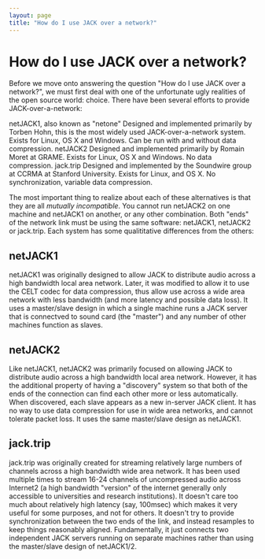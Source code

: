 ```yaml
---
layout: page
title: "How do I use JACK over a network?"
---
```


# How do I use JACK over a network?

Before we move onto answering the question "How do I use JACK over a
network?", we must first deal with one of the unfortunate ugly realities of
the open source world: choice. There have been several efforts to provide
JACK-over-a-network:

netJACK1, also known as "netone"     Designed and implemented primarily by
Torben Hohn, this is the most widely used JACK-over-a-network system. Exists
for Linux, OS X and Windows. Can be run with and without data compression.
netJACK2     Designed and implemented primarily by Romain Moret at GRAME.
Exists for Linux, OS X and Windows. No data compression. jack.trip
Designed and implemented by the Soundwire group at CCRMA at Stanford
University. Exists for Linux, and OS X. No synchronization, variable data
compression.

The most important thing to realize about each of these alternatives is that
they are all _mutually incompatible_. You cannot run netJACK2 on one machine
and netJACK1 on another, or any other combination. Both "ends" of the network
link must be using the same software: netJACK1, netJACK2 or jack.trip. Each
system has some qualititative differences from the others:

## netJACK1

netJACK1 was originally designed to allow JACK to distribute audio across a
high bandwidth local area network. Later, it was modified to allow it to use
the CELT codec for data compression, thus allow use across a wide area network
with less bandwidth (and more latency and possible data loss). It uses a
master/slave design in which a single machine runs a JACK server that is
connectved to sound card (the "master") and any number of other machines
function as slaves.

## netJACK2

Like netJACK1, netJACK2 was primarily focused on allowing JACK to distribute
audio across a high bandwidth local area network. However, it has the
additional property of having a "discovery" system so that both of the ends of
the connection can find each other more or less automatically. When
discovered, each slave appears as a new in-server JACK client. It has no way
to use data compression for use in wide area networks, and cannot tolerate
packet loss. It uses the same master/slave design as netJACK1.

## jack.trip

jack.trip was originally created for streaming relatively large numbers of
channels across a high bandwidth wide area network. It has been used multiple
times to stream 16-24 channels of uncompressed audio across Internet2 (a high
bandwidth "version" of the internet generally only accessible to universities
and research institutions). It doesn't care too much about relatively high
latency (say, 100msec) which makes it very useful for some purposes, and not
for others. It doesn't try to provide synchronization between the two ends of
the link, and instead resamples to keep things reasonably aligned.
Fundamentally, it just connects two independent JACK servers running on
separate machines rather than using the master/slave design of netJACK1/2.

